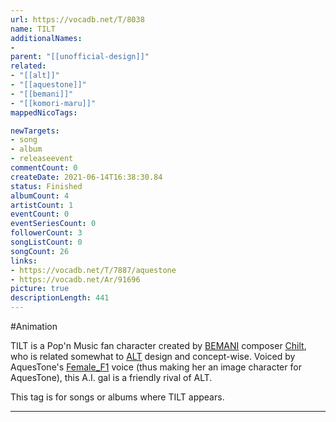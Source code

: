 ```yaml
---
url: https://vocadb.net/T/8038
name: TILT
additionalNames: 
- 
parent: "[[unofficial-design]]"
related:
- "[[alt]]"
- "[[aquestone]]"
- "[[bemani]]"
- "[[komori-maru]]"
mappedNicoTags:

newTargets:
- song
- album
- releaseevent
commentCount: 0
createDate: 2021-06-14T16:38:30.84
status: Finished
albumCount: 4
artistCount: 1
eventCount: 0
eventSeriesCount: 0
followerCount: 3
songListCount: 0
songCount: 26
links: 
- https://vocadb.net/T/7887/aquestone
- https://vocadb.net/Ar/91696
picture: true
descriptionLength: 441
---
```


#Animation

TILT is a Pop'n Music fan character created by [BEMANI](https://vocadb.net/T/9330/bemani) composer [Chilt](https://vocadb.net/Ar/65640), who is related somewhat to [ALT](https://vocadb.net/T/9328/alt) design and concept-wise.
Voiced by AquesTone's [Female_F1](https://vocadb.net/Ar/91696) voice (thus making her an image character for AquesTone), this A.I. gal is a friendly rival of ALT.

This tag is for songs or albums where TILT appears.

---

